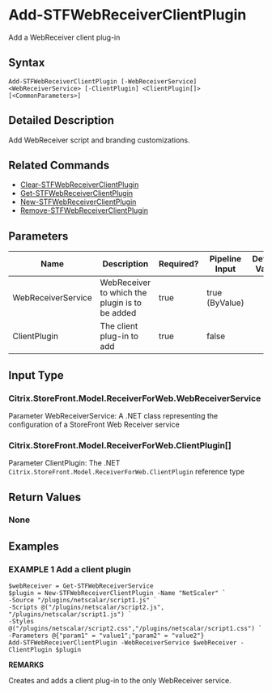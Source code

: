 ﻿# Add-STFWebReceiverClientPlugin

Add a WebReceiver client plug-in

## Syntax

```
Add-STFWebReceiverClientPlugin [-WebReceiverService] <WebReceiverService> [-ClientPlugin] <ClientPlugin[]> [<CommonParameters>]
```

## Detailed Description

Add WebReceiver script and branding customizations.

## Related Commands

* [Clear-STFWebReceiverClientPlugin](Clear-STFWebReceiverClientPlugin.md)
* [Get-STFWebReceiverClientPlugin](Get-STFWebReceiverClientPlugin.md)
* [New-STFWebReceiverClientPlugin](New-STFWebReceiverClientPlugin.md)
* [Remove-STFWebReceiverClientPlugin](Remove-STFWebReceiverClientPlugin.md)

## Parameters

| Name   | Description | Required? | Pipeline Input | Default Value |
| --- | --- | --- | --- | --- |
|WebReceiverService|WebReceiver to which the plugin is to be added|true|true (ByValue)| |
|ClientPlugin|The client plug-in to add|true|false| |

## Input Type

### Citrix.StoreFront.Model.ReceiverForWeb.WebReceiverService

Parameter WebReceiverService: A .NET class representing the configuration of a StoreFront Web Receiver service

### Citrix.StoreFront.Model.ReceiverForWeb.ClientPlugin[]

Parameter ClientPlugin: The .NET `Citrix.StoreFront.Model.ReceiverForWeb.ClientPlugin` reference type

## Return Values

### None

## Examples

### EXAMPLE 1 Add a client plugin

```
$webReceiver = Get-STFWebReceiverService
$plugin = New-STFWebReceiverClientPlugin -Name "NetScaler" `
-Source "/plugins/netscalar/script1.js" `
-Scripts @("/plugins/netscalar/script2.js", "/plugins/netscalar/script1.js") `
-Styles @("/plugins/netscalar/script2.css","/plugins/netscalar/script1.css") `
-Parameters @{"param1" = "value1";"param2" = "value2"}
Add-STFWebReceiverClientPlugin -WebReceiverService $webReceiver -ClientPlugin $plugin
```

**REMARKS**

Creates and adds a client plug-in to the only WebReceiver service.
